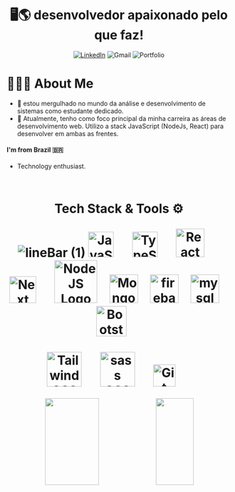 <h1 align="center">
 🖥️🌎 desenvolvedor apaixonado pelo que faz! 
</h1>

<div align="center">
  
 [![LinkedIn](https://img.shields.io/badge/linkedin-%230077B5.svg?style=for-the-badge&logo=linkedin&logoColor=white)](https://www.linkedin.com/in/wesley-charles-522b6a264/)
 ![Gmail](https://img.shields.io/badge/Gmail-D14836?style=for-the-badge&logo=gmail&logoColor=white)
 ![Portfolio](https://img.shields.io/badge/Portfolio-%23000000.svg?style=for-the-badge&logo=firefox&logoColor=#FF7139)
</div>

# 👨🏻‍💻  About Me

* 🎯 estou mergulhado no mundo da análise e desenvolvimento de sistemas como estudante dedicado.
* 🚀 Atualmente, tenho como foco principal da minha carreira as áreas de desenvolvimento web. Utilizo a stack JavaScript (NodeJs, React) para desenvolver em ambas as frentes.

#### I'm from Brazil 🇧🇷

- Technology enthusiast.

<br>


<h1 align="center">
 Tech Stack & Tools ⚙️  
 
 ![lineBar (1)](https://github.com/B00rges/B00rges/assets/123204710/4658e3e4-f3a3-44e3-8754-b0cc05984b3e)
 <img src="https://cdn.worldvectorlogo.com/logos/logo-javascript.svg" title="JavaScript" alt="JavaScript Logo" width="57" /> &emsp;
  <img src="https://cdn.worldvectorlogo.com/logos/typescript.svg" title="TypeScript" alt="TypeScript Logo" width="57" /> &emsp;
  <img src="https://brandlogos.net/wp-content/uploads/2020/09/react-logo.png" title="React JS" alt="React Logo" width="64" /> &emsp;
  <img src="https://cdn.worldvectorlogo.com/logos/next-js.svg" title="Next JS" alt="Next JS Logo" width="60"/> &emsp;
  <img src="https://cdn.worldvectorlogo.com/logos/nodejs-1.svg" title="Node JS" alt="Node JS Logo" width="96"/> &ensp;
  <img src="https://cdn.worldvectorlogo.com/logos/mongodb-icon-1.svg" title="MongoDB" alt="MongoDB Logo" width="64"/> &ensp;
  <img src="https://cdn.worldvectorlogo.com/logos/firebase-1.svg" alt="firebase Logo" width="64"/> &ensp;
  <img src="https://cdn.worldvectorlogo.com/logos/mysql-logo.svg" title="mysql" alt="mysql Logo" width="64"/> &ensp;
  <img src="https://cdn.worldvectorlogo.com/logos/bootstrap-5-1.svg" title="Bootstrap" alt="Bootstrap Logo" width="68" /> &emsp;
  
  <div lign="center">
   <img src="https://cdn.worldvectorlogo.com/logos/tailwindcss.svg" title="Tailwind CSS" alt="Tailwind CSS Logo" width="78" /> &emsp;
   <img src="https://cdn.worldvectorlogo.com/logos/sass-1.svg" title="sass CSS" alt="sass CSS Logo" width="78" /> &emsp;
   <img src="https://cdn.worldvectorlogo.com/logos/git-icon.svg" title="Git" alt="Git Logo" width="50"/> &emsp;
  </div>
  
 </h1>




<div align="center">  
  <img width="49%" height="195px" src="https://github-readme-stats.vercel.app/api?username=B00rges&show_icons=true&count_private=true&title_color=80F7D4&icon_color=9d00ff&text_color=c9d1d9&bg_color=0d1117&border_color=fff0" /> 
  
  <img width="41%" height="195px" src="https://github-readme-stats.vercel.app/api/top-langs/?username=B00rges&layout=compact&title_color=80F7D4&text_color=fff&bg_color=0d1117&border_color=fff0" />
</div>

<br>




